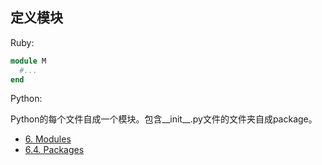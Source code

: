 定义模块
--------

Ruby:
```ruby
module M
  #...
end
```

Python:

Python的每个文件自成一个模块。包含\_\_init\_\_.py文件的文件夹自成package。

- [6. Modules](http://docs.python.org/2/tutorial/modules.html)
- [6.4. Packages](http://docs.python.org/2/tutorial/modules.html#packages)
